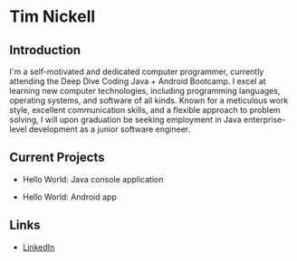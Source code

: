 # Tim Nickell

## Introduction

I'm a self-motivated and dedicated computer programmer, currently attending the 
Deep Dive Coding Java + Android Bootcamp. I excel at learning new computer
technologies, including programming languages, operating systems, and software
of all kinds. Known for a meticulous work style, excellent communication skills,
and a flexible approach to problem solving, I will upon graduation be seeking
employment in Java enterprise-level development as a junior software engineer. 

## Current Projects

* Hello World: Java console application

* Hello World: Android app

## Links

* [LinkedIn](https://www.linkedin.com/in/tim-n-77772a2a9/)